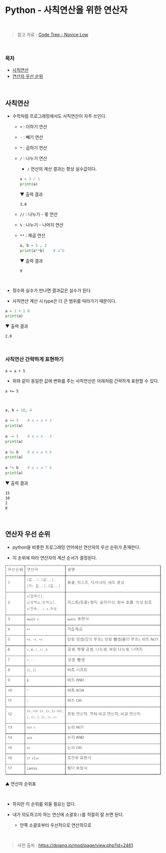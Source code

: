 # Python - 사칙연산을 위한 연산자

<br/>

> 참고 자료 : <a href="https://www.codetree.ai/missions/4">Code Tree - Novice Low</a>

<br/>

### 목차

* <a href="https://github.com/SangYoonLee1231/TIL/blob/main/Python/python_operator.md#%EC%82%AC%EC%B9%99%EC%97%B0%EC%82%B0">사칙연산</a>
* <a href="https://github.com/SangYoonLee1231/TIL/blob/main/Python/python_operator.md#%EC%97%B0%EC%82%B0%EC%9E%90-%EC%9A%B0%EC%84%A0-%EC%88%9C%EC%9C%84">연산자 우선 순위</a>

<br/>

## 사칙연산

* 수학처럼 프로그래밍에서도 사칙연산이 자주 쓰인다.

    * <code>+</code> : 더하기 연산

    * <code>-</code> : 빼기 연산

    * <code>*</code> : 곱하기 연산

    * <code>/</code> : 나누기 연산
    
        * <code>/</code> 연산의 계산 결과는 항상 실수값이다.

        ```python
        a = 3 / 1
        print(a)
        ```

        ▼ 출력 결과

        ```
        3.0
        ```

    * <code>//</code> : 나누기 - 몫 연산

    * <code>%</code> : 나누기 - 나머지 연산

    * <code>**</code> : 제곱 연산

        ```python
        a, b = 3 , 2
        print(a**b)    # a^b
        ```

        ▼ 출력 결과

        ```
        9
        ```

<br/>

* 정수와 실수가 만나면 결과값은 실수가 된다.

* 사칙연산 계산 시 type은 더 큰 범위를 따라가기 때문이다.

```python
a = 1 + 1.0
print(a)
```

▼ 출력 결과

```
2.0
```


<br/>

### 사칙연산 간략하게 표현하기

<code>a = a + 5</code>

* 위와 같이 동일한 값에 변화를 주는 사칙연산은 아래처럼 간략하게 표현할 수 있다.

<code>a += 5</code>

<br/>

```python
a, b = 10, 4

a += 5    # a = a + 5
print(a)

a -= 5    # a = a - 5
print(a)

a %= b    # a = a % b
print(a)

a *= b    # a = a * b
print(a)
```

▼ 출력 결과

```
15
10
2
8
```

<br/>

## 연산자 우선 순위

* python을 비롯한 프로그래밍 언어에선 연산자의 우선 순위가 존재한다.

* 이 순위에 따라 연산자의 계산 순서가 결정된다.

<img src="img/operator_precedence.png">

▲ 연산자 순위표

<br/>

* 하지만 이 순위를 외울 필요는 없다.

* 내가 의도하고자 하는 연산에 소괄호<code>()</code>를 적절히 잘 쓰면 된다.

    * 안쪽 소괄호부터 우선적으로 연산하므로

<br/>

> 사진 출처 : https://dojang.io/mod/page/view.php?id=2461
